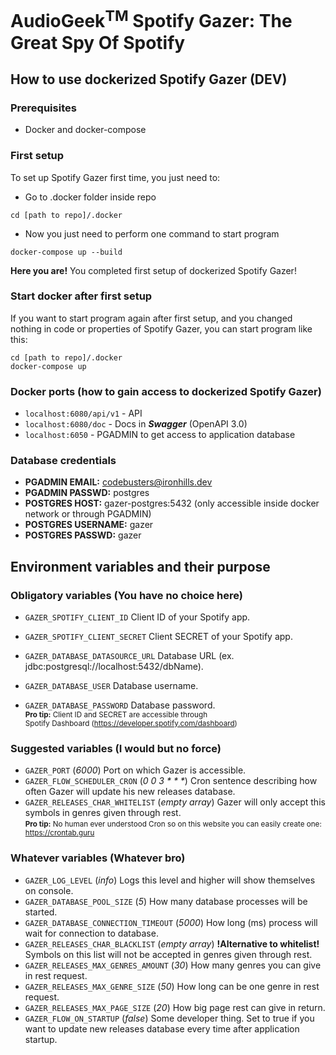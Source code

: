 # AudioGeek<sup>TM</sup> Spotify Gazer: The Great Spy Of Spotify
## How to use dockerized Spotify Gazer (DEV)

### Prerequisites
* Docker and docker-compose

### First setup
To set up Spotify Gazer first time, you just need to:

* Go to .docker folder inside repo
```
cd [path to repo]/.docker
```

* Now you just need to perform one command to start program
```
docker-compose up --build
```

**Here you are!** You completed first setup of dockerized Spotify Gazer!

### Start docker after first setup
If you want to start program again after first setup, 
and you changed nothing in code or properties of Spotify Gazer, you can start program like this:
```
cd [path to repo]/.docker
docker-compose up
```

### Docker ports (how to gain access to dockerized Spotify Gazer)
* `localhost:6080/api/v1` - API
* `localhost:6080/doc` - Docs in ***Swagger*** (OpenAPI 3.0)
* `localhost:6050` - PGADMIN to get access to application database


### Database credentials
* **PGADMIN EMAIL:** codebusters@ironhills.dev
* **PGADMIN PASSWD:** postgres
* **POSTGRES HOST:** gazer-postgres:5432 (only accessible inside docker network or through PGADMIN)
* **POSTGRES USERNAME:** gazer
* **POSTGRES PASSWD:** gazer

## Environment variables and their purpose
### Obligatory variables (You have no choice here)
* `GAZER_SPOTIFY_CLIENT_ID` Client ID of your Spotify app.
* `GAZER_SPOTIFY_CLIENT_SECRET` Client SECRET of your Spotify app.

* `GAZER_DATABASE_DATASOURCE_URL` Database URL (ex. jdbc:postgresql://localhost:5432/dbName).
* `GAZER_DATABASE_USER` Database username.
* `GAZER_DATABASE_PASSWORD` Database password.\
<small>**Pro tip:** Client ID and SECRET are accessible through\
Spotify Dashboard (https://developer.spotify.com/dashboard)</small>

### Suggested variables (I would but no force)
* `GAZER_PORT` (*6000*) Port on which Gazer is accessible. 
* `GAZER_FLOW_SCHEDULER_CRON` (_0 0 3 \* \* \*_) Cron sentence describing how often Gazer will update his new releases database.
* `GAZER_RELEASES_CHAR_WHITELIST` (*empty array*) Gazer will only accept this symbols in genres given through rest.\
<small>**Pro tip:** No human ever understood Cron so on this 
website you can easily create one: https://crontab.guru</small>

### Whatever variables (Whatever bro)
* `GAZER_LOG_LEVEL` (*info*) Logs this level and higher will show themselves on console.
* `GAZER_DATABASE_POOL_SIZE` (*5*) How many database processes will be started.
* `GAZER_DATABASE_CONNECTION_TIMEOUT` (*5000*) How long (ms) process will wait for connection to database.
* `GAZER_RELEASES_CHAR_BLACKLIST` (*empty array*) **!Alternative to whitelist!** Symbols on this list will not be accepted 
in genres given through rest.
* `GAZER_RELEASES_MAX_GENRES_AMOUNT` (*30*) How many genres you can give in rest request.
* `GAZER_RELEASES_MAX_GENRE_SIZE` (*50*) How long can be one genre in rest request.
* `GAZER_RELEASES_MAX_PAGE_SIZE` (*20*) How big page rest can give in return.
* `GAZER_FLOW_ON_STARTUP` (*false*) Some developer thing. Set to true if you want to update new releases database every
time after application startup.